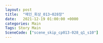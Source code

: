 ```yaml
---
layout: post
title:  "메인_회상_013~028장"
date:   2021-12-19 01:00:00 +0000
categories: Main
Tags: Story Main
SceneCode: ["scene_skip_cp013-028_q1_s10"]
---
```

